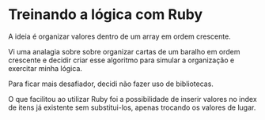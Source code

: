 # Treinando a lógica com Ruby

A ideia é organizar valores dentro de um array em ordem crescente. 

Vi uma analagia sobre sobre organizar cartas de um baralho em ordem crescente e decidir criar esse algoritmo para simular a organização e exercitar minha lógica.

Para ficar mais desafiador, decidi não fazer uso de bibliotecas.

O que facilitou ao utilizar Ruby foi a possibilidade de inserir valores no index de itens já existente sem substitui-los, apenas trocando os valores de lugar.


